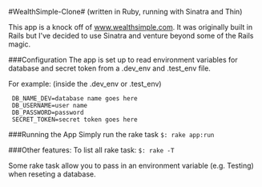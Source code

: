 #WealthSimple-Clone#
(written in Ruby, running with Sinatra and Thin)

This app is a knock off of www.wealthsimple.com. It was originally built in Rails but I've decided to use Sinatra and venture beyond some of the Rails magic.

###Configuration
The app is set up to read environment variables for database and secret token from a .dev_env and .test_env file.

For example: (inside the .dev_env or .test_env)
```
 DB_NAME_DEV=database name goes here
 DB_USERNAME=user name
 DB_PASSWORD=password
 SECRET_TOKEN=secret token goes here
```

###Running the App
Simply run the rake task `$: rake app:run`


###Other features:
To list all rake task: `$: rake -T`

Some rake task allow you to pass in an environment variable (e.g. Testing) when reseting a database.


